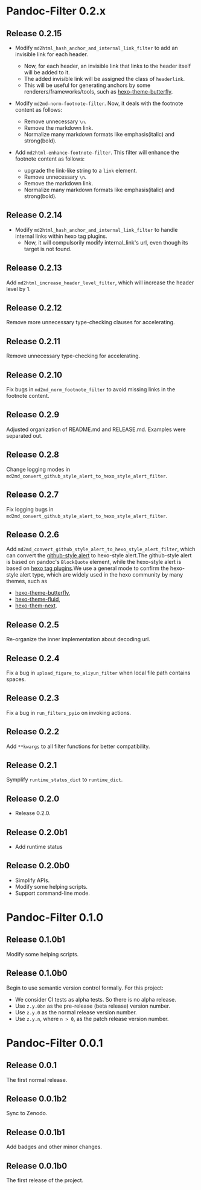 # Pandoc-Filter 0.2.x

## Release 0.2.15
- Modify `md2html_hash_anchor_and_internal_link_filter` to add an invisible link for each header.
    - Now, for each header, an invisible link that links to the header itself will be added to it.
    - The added invisible link will be assigned the class of `headerlink`.
    - This will be useful for generating anchors by some renderers/frameworks/tools, such as [hexo-theme-butterfly](https://butterfly.js.org/posts/4aa8abbe/?highlight=%25+endnote#%E9%A0%81%E9%9D%A2%E9%8C%A8%E9%BB%9E).

- Modify `md2md-norm-footnote-filter`. Now, it deals with the footnote content as follows:
    - Remove unnecessary `\n`.
    - Remove the markdown link.
    - Normalize many markdown formats like emphasis(italic) and strong(bold).

- Add `md2html-enhance-footnote-filter`. This filter will enhance the footnote content as follows:
    - upgrade the link-like string to a `link` element.
    - Remove unnecessary `\n`.
    - Remove the markdown link.
    - Normalize many markdown formats like emphasis(italic) and strong(bold).

## Release 0.2.14

- Modify `md2html_hash_anchor_and_internal_link_filter` to handle internal links within hexo tag plugins.
    - Now, it will compulsorily modify internal_link's url, even though its target is not found.

## Release 0.2.13
Add `md2html_increase_header_level_filter`, which will increase the header level by 1.
## Release 0.2.12
Remove more unnecessary type-checking clauses for accelerating.
## Release 0.2.11
Remove unnecessary type-checking for accelerating.
## Release 0.2.10
Fix bugs in `md2md_norm_footnote_filter` to avoid missing links in the footnote content.
## Release 0.2.9
Adjusted organization of README.md and RELEASE.md.
Examples were separated out.
## Release 0.2.8
Change logging modes in `md2md_convert_github_style_alert_to_hexo_style_alert_filter`.
## Release 0.2.7
Fix logging bugs in `md2md_convert_github_style_alert_to_hexo_style_alert_filter`.

## Release 0.2.6
Add `md2md_convert_github_style_alert_to_hexo_style_alert_filter`, which can convert the [github-style alert](https://github.com/orgs/community/discussions/16925) to hexo-style alert.The github-style alert is based on pandoc's `BlockQuote` element, while the hexo-style alert is based on [hexo tag plugins](https://hexo.io/docs/tag-plugins#Note).We use a general mode to confirm the hexo-style alert type, which are widely used in the hexo community by many themes, such as
- [hexo-theme-butterfly](https://butterfly.js.org/posts/4aa8abbe/?highlight=%25+endnote#%E6%A8%99%E7%B1%A4%E5%A4%96%E6%8E%9B%EF%BC%88Tag-Plugins%EF%BC%89),
- [hexo-theme-fluid](https://hexo.fluid-dev.com/docs/guide/#tag-%E6%8F%92%E4%BB%B6),
- [hexo-them-next](https://theme-next.js.org/docs/tag-plugins/note).
## Release 0.2.5
Re-organize the inner implementation about decoding url.

## Release 0.2.4
Fix a bug in `upload_figure_to_aliyun_filter` when local file path contains spaces.

## Release 0.2.3
Fix a bug in `run_filters_pyio` on invoking actions.

## Release 0.2.2
Add `**kwargs` to all filter functions for better compatibility.

## Release 0.2.1
Symplify `runtime_status_dict` to `runtime_dict`.

## Release 0.2.0
- Release 0.2.0.

## Release 0.2.0b1
- Add runtime status 

## Release 0.2.0b0
- Simplify APIs.
- Modify some helping scripts.
- Support command-line mode.

# Pandoc-Filter 0.1.0
## Release 0.1.0b1
Modify some helping scripts.

## Release 0.1.0b0
Begin to use semantic version control formally. For this project:
- We consider CI tests as alpha tests. So there is no alpha release.
- Use `z.y.0bn` as the pre-release (beta release) version number.
- Use `z.y.0` as the normal release version number.
- Use `z.y.n`, where `n > 0`, as the patch release version number.

# Pandoc-Filter 0.0.1
## Release 0.0.1
The first normal release.

## Release 0.0.1b2
Sync to Zenodo.

## Release 0.0.1b1
Add badges and other minor changes.

## Release 0.0.1b0
The first release of the project.
